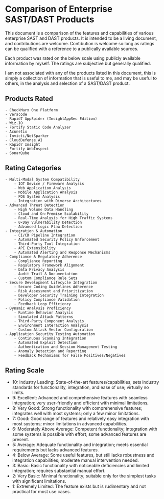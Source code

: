 # Comparison of Enterprise SAST/DAST Products

This document is a comparison of the features and capabilities of various enterprise SAST and DAST products. It is intended to be a living document, and contributions are welcome. Contibution is welcome so long as ratings can be qualified with a reference to a publically available sources.

Each product was rated on the below scale using publicly available information by myself. The ratings are subjective but generally qualified.

I am not associated with any of the products listed in this document, this is simply a collection of information that is useful to me, and may be useful to others, in the analysis and selection of a SAST/DAST product.

## Products Rated
    - CheckMarx One Platform
    - Veracode
    - Rapid7 AppSpider (InsightAppSec Edition)
    - Wiz.IO
    - Fortify Static Code Analyzer
    - Acunetix
    - Invicti/NetSparker
    - CloudDefense.AI
    - Rapid7 Insight
    - Fortify WebInspect
    - SonarQube

## Rating Categories
    - Multi-Modal System Compatibility
        - IOT Device / Firmware Analysis
        - Web Application Analysis
        - Mobile Application Analysis
        - POS System Analysis
        - Integration with Diverse Architectures
    - Advanced Threat Detection
        - High Volume Data Handling
        - Cloud and On-Premise Scalability
        - Real-Time Analysis for High Traffic Systems
        - 0-Day Vulnerability Detection
        - Advanced Logic Flaw Detection
    - Integration & Automation
        - CI/CD Pipeline Integration
        - Automated Security Policy Enforcement
        - Third-Party Tool Integration
        - API Extensibility
        - Automated Alerting and Response Mechanisms
    - Compliance & Regulatory Adherence
        - Compliance Reporting
        - Regulatory Framework Alignment
        - Data Privacy Analysis
        - Audit Trail & Documentation
        - Custom Compliance Rule Sets 
    - Secure Development Lifecycle Integration
        - Secure Coding Guidelines Adherence
        - Risk Assessment and Prioritization
        - Developer Security Training Integration
        - Policy Compliance Validation
        - Feedback Loop Efficiency
    - Dynamic Analysis Proficiency
        - Runtime Behavior Analysis
        - Simulated Attack Patterns
        - Third-Party Component Analysis
        - Environment Interaction Analysis
        - Custom Attack Vector Configuration
    - Application Security Testing Automation
        - Continuous Scanning Integration
        - Automated Exploit Detection
        - Authentication and Session Management Testing
        - Anomaly Detection and Reporting
        - Feedback Mechanisms for False Positives/Negatives

## Rating Scale

- 10: Industry Leading: State-of-the-art features/capabilities; sets industry standards for functionality, integration, and ease of use; virtually no limits.
- 9: Excellent: Advanced and comprehensive features with seamless integration; very user-friendly and efficient with minimal limitations.
- 8: Very Good: Strong functionality with comprehensive features; integrates well with most systems; only a few minor limitations.
- 7: Good: Good range of features and relatively easy integration with most systems; minor limitations in advanced capabilities.
- 6: Moderately Above Average: Competent functionality; integration with some systems is possible with effort; some advanced features are present.
- 5: Average: Adequate functionality and integration; meets essential requirements but lacks advanced features.
- 4: Below Average: Some useful features, but still lacks robustness and integration capabilities; moderate manual intervention needed.
- 3: Basic: Basic functionality with noticeable deficiencies and limited integration; requires substantial manual effort.
- 2: Very Basic: Minimal functionality; suitable only for the simplest tasks with significant limitations.
- 1: Extremely Limited: The feature exists but is rudimentary and not practical for most use cases.